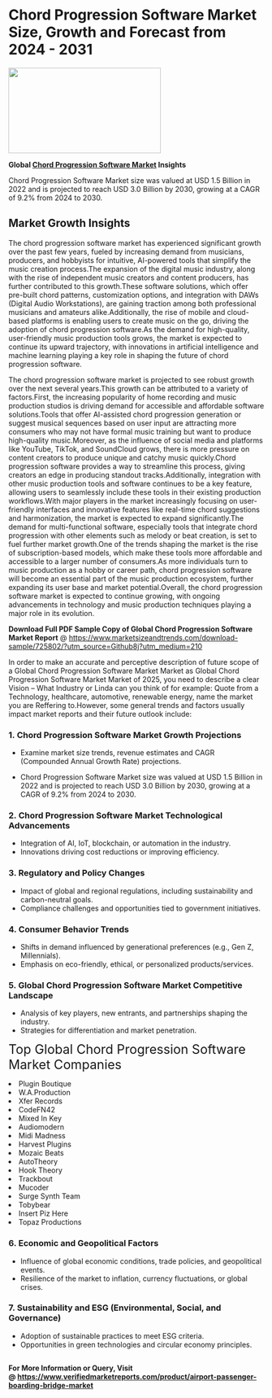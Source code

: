 <H1>Chord Progression Software Market Size, Growth and Forecast from 2024 - 2031</H1><img class="aligncenter size-medium wp-image-584254" src="https://thirdeyenews.in/wp-content/uploads/2024/09/Global-Market-Research-300x168.jpeg" alt="" width="300" height="168" /><p><strong>Global&nbsp;<a href="https://www.marketsizeandtrends.com/download-sample/725802/?utm_source=Github8j?utm_medium=210">Chord Progression Software Market</a> Insights</strong></p><p>Chord Progression Software Market size was valued at USD 1.5 Billion in 2022 and is projected to reach USD 3.0 Billion by 2030, growing at a CAGR of 9.2% from 2024 to 2030.</p><p><h2>Market Growth Insights</h2> <p>The chord progression software market has experienced significant growth over the past few years, fueled by increasing demand from musicians, producers, and hobbyists for intuitive, AI-powered tools that simplify the music creation process.The expansion of the digital music industry, along with the rise of independent music creators and content producers, has further contributed to this growth.These software solutions, which offer pre-built chord patterns, customization options, and integration with DAWs (Digital Audio Workstations), are gaining traction among both professional musicians and amateurs alike.Additionally, the rise of mobile and cloud-based platforms is enabling users to create music on the go, driving the adoption of chord progression software.As the demand for high-quality, user-friendly music production tools grows, the market is expected to continue its upward trajectory, with innovations in artificial intelligence and machine learning playing a key role in shaping the future of chord progression software.</p> <p>The chord progression software market is projected to see robust growth over the next several years.This growth can be attributed to a variety of factors.First, the increasing popularity of home recording and music production studios is driving demand for accessible and affordable software solutions.Tools that offer AI-assisted chord progression generation or suggest musical sequences based on user input are attracting more consumers who may not have formal music training but want to produce high-quality music.Moreover, as the influence of social media and platforms like YouTube, TikTok, and SoundCloud grows, there is more pressure on content creators to produce unique and catchy music quickly.Chord progression software provides a way to streamline this process, giving creators an edge in producing standout tracks.Additionally, integration with other music production tools and software continues to be a key feature, allowing users to seamlessly include these tools in their existing production workflows.With major players in the market increasingly focusing on user-friendly interfaces and innovative features like real-time chord suggestions and harmonization, the market is expected to expand significantly.The demand for multi-functional software, especially tools that integrate chord progression with other elements such as melody or beat creation, is set to fuel further market growth.One of the trends shaping the market is the rise of subscription-based models, which make these tools more affordable and accessible to a larger number of consumers.As more individuals turn to music production as a hobby or career path, chord progression software will become an essential part of the music production ecosystem, further expanding its user base and market potential.Overall, the chord progression software market is expected to continue growing, with ongoing advancements in technology and music production techniques playing a major role in its evolution.</p> <p><span class=""><strong>Download Full PDF Sample Copy of Global Chord Progression Software Market Report</strong> @ <a href="https://www.marketsizeandtrends.com/download-sample/725802/?utm_source=Github8j?utm_medium=210" target="_blank">https://www.marketsizeandtrends.com/download-sample/725802/?utm_source=Github8j?utm_medium=210</a></span></p><p>In order to make an accurate and perceptive description of future scope of a Global&nbsp;Chord Progression Software Market Market as Global&nbsp;Chord Progression Software Market Market of 2025, you need to describe a clear Vision &ndash; What Industry or Linda can you think of for example: Quote from a Technology, healthcare, automotive, renewable energy, name the market you are Reffering to.However, some general trends and factors usually impact market reports and their future outlook include:</p><h3>1.&nbsp;<strong>Chord Progression Software Market Growth Projections</strong></h3><ul><li>Examine market size trends, revenue estimates and CAGR (Compounded Annual Growth Rate) projections.</li><li><p>Chord Progression Software Market size was valued at USD 1.5 Billion in 2022 and is projected to reach USD 3.0 Billion by 2030, growing at a CAGR of 9.2% from 2024 to 2030.</p></li></ul><h3>2.&nbsp;<strong>Chord Progression Software Market Technological Advancements</strong></h3><ul><li>Integration of AI, IoT, blockchain, or automation in the industry.</li><li>Innovations driving cost reductions or improving efficiency.</li></ul><h3>3.&nbsp;<strong>Regulatory and Policy Changes</strong></h3><ul><li>Impact of global and regional regulations, including sustainability and carbon-neutral goals.</li><li>Compliance challenges and opportunities tied to government initiatives.</li></ul><h3>4.&nbsp;<strong>Consumer Behavior Trends</strong></h3><ul><li>Shifts in demand influenced by generational preferences (e.g., Gen Z, Millennials).</li><li>Emphasis on eco-friendly, ethical, or personalized products/services.</li></ul><h3>5.&nbsp;<strong>Global Chord Progression Software Market Competitive Landscape</strong></h3><ul><li>Analysis of key players, new entrants, and partnerships shaping the industry.</li><li>Strategies for differentiation and market penetration.</li></ul><p data-pm-slice="1 1 []"><span style="color: inherit; font-family: inherit; font-size: 25px;">Top Global Chord Progression Software Market Companies</span></p><div class="" data-test-id=""><p><li>Plugin Boutique</li><li> W.A.Production</li><li> Xfer Records</li><li> CodeFN42</li><li> Mixed In Key</li><li> Audiomodern</li><li> Midi Madness</li><li> Harvest Plugins</li><li> Mozaic Beats</li><li> AutoTheory</li><li> Hook Theory</li><li> Trackbout</li><li> Mucoder</li><li> Surge Synth Team</li><li> Tobybear</li><li> Insert Piz Here</li><li> Topaz Productions</li></p></div><h3>6.&nbsp;<strong>Economic and Geopolitical Factors</strong></h3><ul><li>Influence of global economic conditions, trade policies, and geopolitical events.</li><li>Resilience of the market to inflation, currency fluctuations, or global crises.</li></ul><h3>7.&nbsp;<strong>Sustainability and ESG (Environmental, Social, and Governance)</strong></h3><ul><li>Adoption of sustainable practices to meet ESG criteria.</li><li>Opportunities in green technologies and circular economy principles.</li></ul><h2><strong style="font-size: 14px;">For More Information or Query, Visit @&nbsp;</strong><a style="background-color: #ffffff; font-size: 14px;" href="https://www.marketsizeandtrends.com/report/chord-progression-software-market/" target="_blank">https://www.verifiedmarketreports.com/product/airport-passenger-boarding-bridge-market</a></h2>